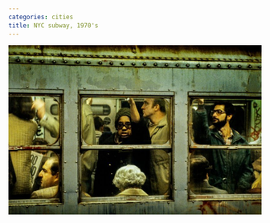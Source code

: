 ```yaml
---
categories: cities
title: NYC subway, 1970's
---
```


![nyc14](https://raw.githubusercontent.com/muneer78/muneer78.github.io/master/images/nyc14.jpeg)



